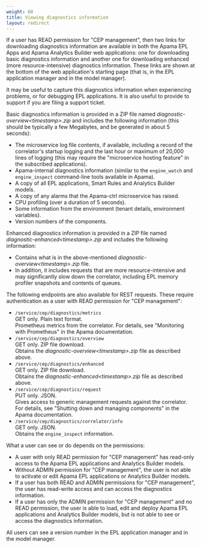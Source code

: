 ```yaml
---
weight: 60
title: Viewing diagnostics information
layout: redirect
---
```


If a user has READ permission for "CEP management", then two links for downloading diagnostics information are available in both the Apama EPL Apps and Apama Analytics Builder web applications: one for downloading basic diagnostics information and another one for downloading enhanced (more resource-intensive) diagnostics information. These links are shown at the bottom of the web application's starting page (that is, in the EPL application manager and in the model manager). 

It may be useful to capture this diagnostics information when experiencing problems, or for debugging EPL applications. It is also useful to provide to support if you are filing a support ticket. 

Basic diagnostics information is provided in a ZIP file named *diagnostic-overview&lt;timestamp&gt;.zip* and includes the following information (this should be typically a few Megabytes, and be generated in about 5 seconds):

- The microservice log file contents, if available, including a record of the correlator's startup logging and the last hour or maximum of 20,000 lines of logging (this may require the "microservice hosting feature" in the subscribed applications).
- Apama-internal diagnostics information (similar to the `engine_watch` and `engine_inspect` command-line tools available in Apama).
- A copy of all EPL applications, Smart Rules and Analytics Builder models.
- A copy of any alarms that the Apama-ctrl microservice has raised.
- CPU profiling (over a duration of 5 seconds).
- Some information from the environment (tenant details, environment variables).
- Version numbers of the components.

Enhanced diagnostics information is provided in a ZIP file named *diagnostic-enhanced&lt;timestamp&gt;.zip* and includes the following information:

- Contains what is in the above-mentioned *diagnostic-overview&lt;timestamp&gt;.zip* file. 
- In addition, it includes requests that are more resource-intensive and may significantly slow down the correlator, including EPL memory profiler snapshots and contents of queues. 

The following endpoints are also available for REST requests. These require authentication as a user with READ permission for "CEP management": 

- `/service/cep/diagnostics/metrics`  
    GET only. Plain text format.  
    Prometheus metrics from the correlator. For details, see "Monitoring with Prometheus" in the Apama documentation.
- `/service/cep/diagnostics/overview`  
    GET only. ZIP file download.  
    Obtains the *diagnostic-overview&lt;timestamp&gt;.zip* file as described above. 
- `/service/cep/diagnostics/enhanced`  
    GET only. ZIP file download.  
    Obtains the *diagnostic-enhanced&lt;timestamp&gt;.zip* file as described above. 
- `/service/cep/diagnostics/request`  
    PUT only. JSON.  
    Gives access to generic management requests against the correlator. For details, see "Shutting down and managing components" in the Apama documentation.
- `/service/cep/diagnostics/correlator/info`  
    GET only. JSON.  
    Obtains the `engine_inspect` information.

What a user can see or do depends on the permissions:

- A user with only READ permission for "CEP management" has read-only access to the Apama EPL applications and Analytics Builder models. 
- Without ADMIN permission for "CEP management", the user is not able to activate or edit Apama EPL applications or Analytics Builder models.
- If a user has both READ and ADMIN permissions for "CEP management", the user has read-write access and can access the diagnostics information.
- If a user has only the ADMIN permission for "CEP management" and no READ permission, the user is able to load, edit and deploy Apama EPL applications and Analytics Builder models, but is not able to see or access the diagnostics information.

All users can see a version number in the EPL application manager and in the model manager. 